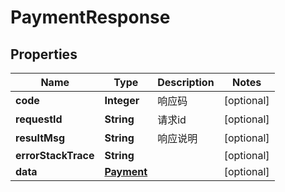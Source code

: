 

# PaymentResponse

## Properties

Name | Type | Description | Notes
------------ | ------------- | ------------- | -------------
**code** | **Integer** | 响应码 |  [optional]
**requestId** | **String** | 请求id |  [optional]
**resultMsg** | **String** | 响应说明 |  [optional]
**errorStackTrace** | **String** |  |  [optional]
**data** | [**Payment**](Payment.md) |  |  [optional]



